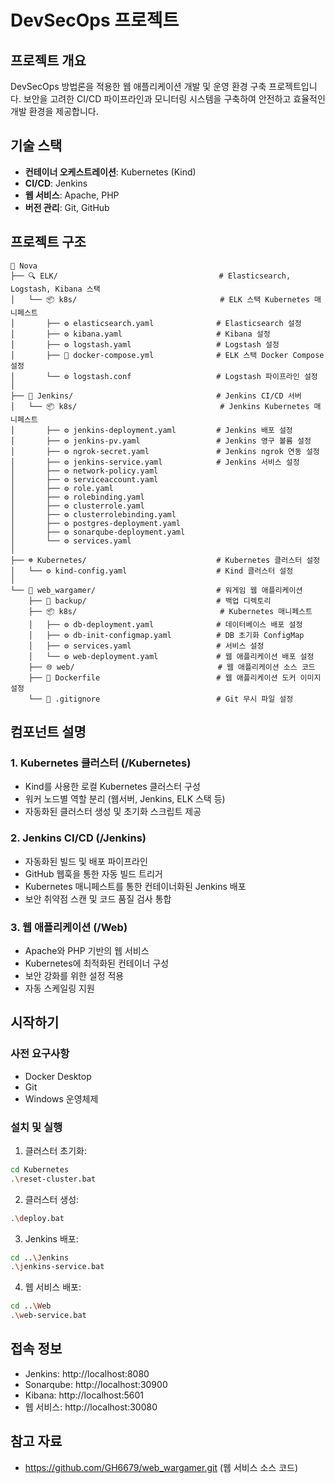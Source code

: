 # DevSecOps 프로젝트

## 프로젝트 개요
DevSecOps 방법론을 적용한 웹 애플리케이션 개발 및 운영 환경 구축 프로젝트입니다. 
보안을 고려한 CI/CD 파이프라인과 모니터링 시스템을 구축하여 안전하고 효율적인 개발 환경을 제공합니다.

## 기술 스택
- **컨테이너 오케스트레이션**: Kubernetes (Kind)
- **CI/CD**: Jenkins
- **웹 서비스**: Apache, PHP
- **버전 관리**: Git, GitHub

## 프로젝트 구조
```
📁 Nova
├── 🔍 ELK/                                    # Elasticsearch, Logstash, Kibana 스택
│   └── 📦 k8s/                                # ELK 스택 Kubernetes 매니페스트
│       ├── ⚙️ elasticsearch.yaml              # Elasticsearch 설정
│       ├── ⚙️ kibana.yaml                     # Kibana 설정
│       ├── ⚙️ logstash.yaml                   # Logstash 설정
│       ├── 🐋 docker-compose.yml              # ELK 스택 Docker Compose 설정
│       └── ⚙️ logstash.conf                   # Logstash 파이프라인 설정
│       
├── 🔧 Jenkins/                                # Jenkins CI/CD 서버
│   └── 📦 k8s/                                # Jenkins Kubernetes 매니페스트
│       ├── ⚙️ jenkins-deployment.yaml         # Jenkins 배포 설정
│       ├── ⚙️ jenkins-pv.yaml                 # Jenkins 영구 볼륨 설정
│       ├── ⚙️ ngrok-secret.yaml               # Jenkins ngrok 연동 설정
│       ├── ⚙️ jenkins-service.yaml            # Jenkins 서비스 설정
│       ├── ⚙️ network-policy.yaml
│       ├── ⚙️ serviceaccount.yaml
│       ├── ⚙️ role.yaml
│       ├── ⚙️ rolebinding.yaml 
│       ├── ⚙️ clusterrole.yaml
│       ├── ⚙️ clusterrolebinding.yaml
│       ├── ⚙️ postgres-deployment.yaml
│       ├── ⚙️ sonarqube-deployment.yaml
│       └── ⚙️ services.yaml
│       
├── ☸️ Kubernetes/                             # Kubernetes 클러스터 설정
│   └── ⚙️ kind-config.yaml                    # Kind 클러스터 설정
│   
└── 🎯 web_wargamer/                           # 워게임 웹 애플리케이션
    ├── 💾 backup/                             # 백업 디렉토리
    ├── 📦 k8s/                                # Kubernetes 매니페스트
    │   ├── ⚙️ db-deployment.yaml              # 데이터베이스 배포 설정
    │   ├── ⚙️ db-init-configmap.yaml          # DB 초기화 ConfigMap
    │   ├── ⚙️ services.yaml                   # 서비스 설정
    │   └── ⚙️ web-deployment.yaml             # 웹 애플리케이션 배포 설정
    ├── 🌐 web/                                # 웹 애플리케이션 소스 코드
    ├── 🐳 Dockerfile                          # 웹 애플리케이션 도커 이미지 설정
    └── 📄 .gitignore                          # Git 무시 파일 설정
```

## 컴포넌트 설명

### 1. Kubernetes 클러스터 (/Kubernetes)
- Kind를 사용한 로컬 Kubernetes 클러스터 구성
- 워커 노드별 역할 분리 (웹서버, Jenkins, ELK 스택 등)
- 자동화된 클러스터 생성 및 초기화 스크립트 제공

### 2. Jenkins CI/CD (/Jenkins)
- 자동화된 빌드 및 배포 파이프라인
- GitHub 웹훅을 통한 자동 빌드 트리거
- Kubernetes 매니페스트를 통한 컨테이너화된 Jenkins 배포
- 보안 취약점 스캔 및 코드 품질 검사 통합

### 3. 웹 애플리케이션 (/Web)
- Apache와 PHP 기반의 웹 서비스
- Kubernetes에 최적화된 컨테이너 구성
- 보안 강화를 위한 설정 적용
- 자동 스케일링 지원

## 시작하기

### 사전 요구사항
- Docker Desktop
- Git
- Windows 운영체제

### 설치 및 실행
1. 클러스터 초기화:
```bash
cd Kubernetes
.\reset-cluster.bat
```

2. 클러스터 생성:
```bash
.\deploy.bat
```

3. Jenkins 배포:
```bash
cd ..\Jenkins
.\jenkins-service.bat
```

4. 웹 서비스 배포:
```bash
cd ..\Web
.\web-service.bat
```

## 접속 정보
- Jenkins: http://localhost:8080
- Sonarqube: http://localhost:30900
- Kibana: http://localhost:5601
- 웹 서비스: http://localhost:30080

## 참고 자료
- https://github.com/GH6679/web_wargamer.git (웹 서비스 소스 코드)
